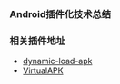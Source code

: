 ### Android插件化技术总结


### 相关插件地址

- [dynamic-load-apk](https://github.com/singwhatiwanna/dynamic-load-apk)
- [VirtualAPK](https://github.com/didi/VirtualAPK)
